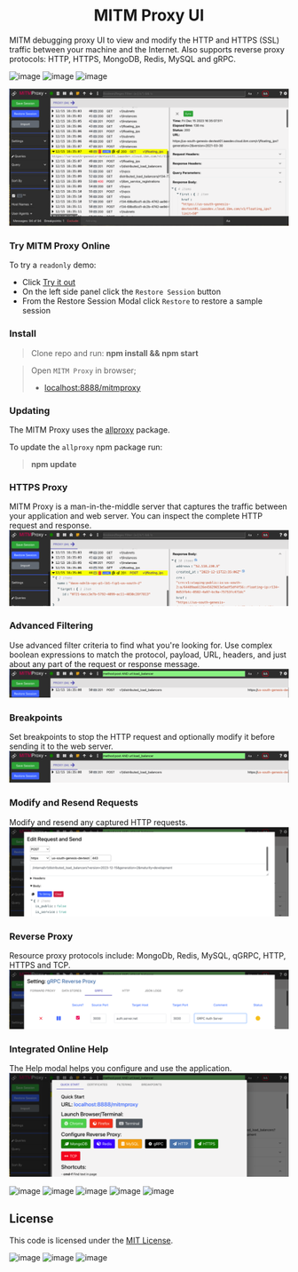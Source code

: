<h1 align="center" style="border-bottom: none;">MITM Proxy UI</h1>

MITM debugging proxy UI to view and modify the HTTP and HTTPS (SSL) traffic between your machine and the Internet.  Also supports reverse proxy protocols: HTTP, HTTPS, MongoDB, Redis, MySQL and gRPC.

![image](https://img.shields.io/badge/mac%20os-000000?style=for-the-badge&logo=apple&logoColor=white)
![image](https://img.shields.io/badge/Linux-FCC624?style=for-the-badge&logo=linux&logoColor=black)
![image](https://img.shields.io/badge/Windows-0078D6?style=for-the-badge&logo=windows&logoColor=white)

![Alt text](image.png)

### Try MITM Proxy Online

To try a `readonly` demo:
* Click [Try it out](https://allproxy.ddns.net/mitmproxy)
* On the left side panel click the `Restore Session` button
* From the Restore Session Modal click `Restore` to restore a sample session

### Install

> Clone repo and run: **npm install && npm start**

> Open `MITM Proxy` in browser;
>    * [localhost:8888/mitmproxy](http://localhost:8888/mitmproxy)

### Updating

The MITM Proxy uses the [allproxy](https://github.com/allproxy/allproxy) package.

To update the `allproxy` npm package run:
> **npm update**

### HTTPS Proxy
MITM Proxy is a man-in-the-middle server that captures the traffic between your application and web server.   You can inspect the complete HTTP request and response.
![Alt text](image-1.png)

### Advanced Filtering
Use advanced filter criteria to find what you're looking for.   Use complex boolean expressions to match the protocol, payload, URL, headers, and just about any part of the request or response message.
![Alt text](image-2.png)

### Breakpoints
Set breakpoints to stop the HTTP request and optionally modify it before sending it to the web server.
![Alt text](image-3.png)

### Modify and Resend Requests
Modify and resend any captured HTTP requests.
![Alt text](image-4.png)

### Reverse Proxy
Resource proxy protocols include: MongoDb, Redis, MySQL, qGRPC, HTTP, HTTPS and TCP.
![Alt text](image-5.png)

### Integrated Online Help
The Help modal helps you configure and use the application.
![Alt text](image-6.png)

![image](https://img.shields.io/badge/HTML-239120?style=for-the-badge&logo=html5&logoColor=white)
![image](https://img.shields.io/badge/MySQL-005C84?style=for-the-badge&logo=mysql&logoColor=white)
![image](https://img.shields.io/badge/MariaDB-003545?style=for-the-badge&logo=mariadb&logoColor=white)
![image](https://img.shields.io/badge/MongoDB-4EA94B?style=for-the-badge&logo=mongodb&logoColor=white)
![image](https://img.shields.io/badge/redis-%23DD0031.svg?&style=for-the-badge&logo=redis&logoColor=white)

## License

This code is licensed under the [MIT License](https://opensource.org/licenses/MIT).

![image](https://img.shields.io/badge/TypeScript-007ACC?style=for-the-badge&logo=typescript&logoColor=white) ![image](	https://img.shields.io/badge/React-20232A?style=for-the-badge&logo=react&logoColor=61DAFB) ![image](https://img.shields.io/badge/Node.js-43853D?style=for-the-badge&logo=node.js&logoColor=white)
